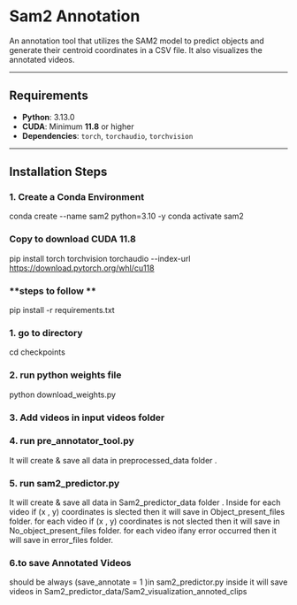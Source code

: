 # Sam2 Annotation

An annotation tool that utilizes the SAM2 model to predict objects and generate their centroid coordinates in a CSV file. It also visualizes the annotated videos.

---

## **Requirements**
- **Python**: 3.13.0  
- **CUDA**: Minimum **11.8** or higher  
- **Dependencies**: `torch`, `torchaudio`, `torchvision`

---

## **Installation Steps**

### **1. Create a Conda Environment**
conda create --name sam2 python=3.10 -y
conda activate sam2

### Copy to download CUDA 11.8
pip install torch torchvision torchaudio --index-url https://download.pytorch.org/whl/cu118 

### **steps to follow **
pip install -r requirements.txt

### 1. go to directory
cd checkpoints

### 2. run python weights file
python download_weights.py  

### 3. Add videos in input videos folder 

### 4. run pre_annotator_tool.py
It will create & save all data in preprocessed_data folder .

### 5. run sam2_predictor.py
It will create & save all data in Sam2_predictor_data folder .
Inside 
for each video if (x , y) coordinates is slected then it will save in Object_present_files folder.
for each video if (x , y) coordinates is not slected then it will save in No_object_present_files folder.
for each video ifany error occurred then it will save in error_files folder.

### 6.to save Annotated Videos
should be always (save_annotate = 1 )in sam2_predictor.py inside
it will save videos in  Sam2_predictor_data/Sam2_visualization_annoted_clips

